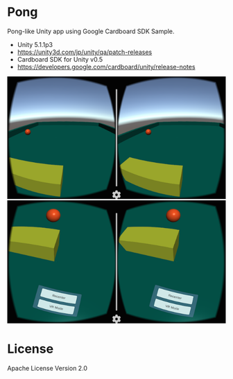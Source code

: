 # Pong

Pong-like Unity app using Google Cardboard SDK Sample.

- Unity 5.1.1p3
- https://unity3d.com/jp/unity/qa/patch-releases
- Cardboard SDK for Unity v0.5
- https://developers.google.com/cardboard/unity/release-notes

![Figure 1 Cardboard-01](pong-cardboard-01.png)
![Figure 2 Cardboard-02](pong-cardboard-02.png)

# License

Apache License Version 2.0

